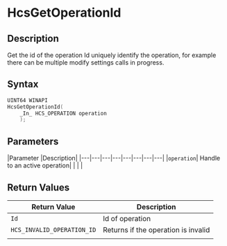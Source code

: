 # HcsGetOperationId

## Description
Get the id of the operation Id uniquely identify the operation, for example there can be multiple modify settings calls in progress.


## Syntax

```cpp
UINT64 WINAPI
HcsGetOperationId(
    _In_ HCS_OPERATION operation
    );


```


## Parameters
|Parameter     |Description|
|---|---|---|---|---|---|---|---| 
|`operation`| Handle to an active operation|
|    |    | 



## Return Values
|Return Value | Description|
|---|---|
|`Id`| Id of operation|
|`HCS_INVALID_OPERATION_ID` |Returns if the operation is invalid|
|     |     |